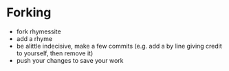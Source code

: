 Forking
=======

- fork rhymessite
- add a rhyme
- be alittle indecisive, make a few commits (e.g. add a by line giving credit to
  yourself, then remove it)
- push your changes to save your work
